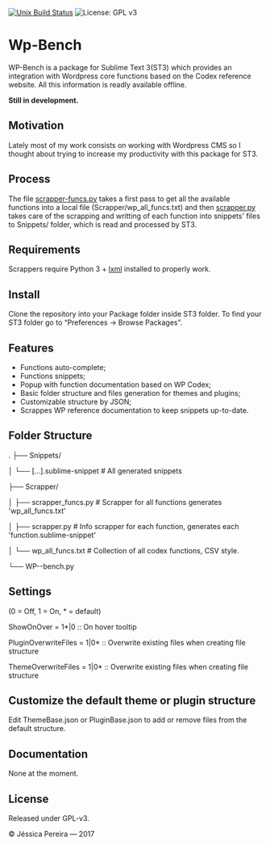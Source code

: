 [![Unix Build Status][travis-image]][travis-link]
![License: GPL v3][license-image]

# Wp-Bench
WP-Bench is a package for Sublime Text 3(ST3) which provides an integration with Wordpress core functions based on the Codex reference website. All this information is readly available offline.



**Still in development.**

## Motivation

Lately most of my work consists on working with Wordpress CMS so I thought about trying to increase my productivity with this package for ST3.

## Process

The file [scrapper-funcs.py](scrapper-funcs.py) takes a first pass to get all the available functions into a local file (Scrapper/wp_all_funcs.txt) and then [scrapper.py](scrapper.py) takes care of the scrapping and writting of each function into snippets' files to Snippets/ folder, which is read and processed by ST3.

## Requirements

Scrappers require Python 3 + [lxml](https://pypi.org/project/lxml/) installed to properly work.

## Install

Clone the repository into your Package folder inside ST3 folder. To find your ST3 folder go to “Preferences -> Browse Packages”.


## Features

- Functions auto-complete;
- Functions snippets;
- Popup with function documentation based on WP Codex;
- Basic folder structure and files generation for themes and plugins;
- Customizable structure by JSON;
- Scrappes WP reference documentation to keep snippets up-to-date.

## Folder Structure
.
├── Snippets/

│   └── [...].sublime-snippet      # All generated snippets

├── Scrapper/

│   ├── scrapper_funcs.py      # Scrapper for all functions generates 'wp_all_funcs.txt'

│   ├── scrapper.py      # Info scrapper for each function, generates each 'function.sublime-snippet'

│   └── wp_all_funcs.txt      # Collection of all codex functions, CSV style.

└── WP--bench.py

## Settings

(0 = Off, 1 = On, \* = default)

ShowOnOver = 1\*\|0 :: On hover tooltip

PluginOverwriteFiles = 1|0\* :: Overwrite existing files when creating file structure

ThemeOverwriteFiles = 1|0\* :: Overwrite existing files when creating file structure

## Customize the default theme or plugin structure

Edit ThemeBase.json or PluginBase.json to add or remove files from the default structure.

## Documentation

None at the moment.

## License
Released under GPL-v3.

© Jéssica Pereira — 2017

[travis-image]: https://img.shields.io/travis/psiico/WP-Bench/master.svg
[travis-link]: https://travis-ci.org/psiico/WP-Bench
[license-image]:https://img.shields.io/badge/License-GPL%20v2-blue.svg
